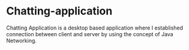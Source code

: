 # Chatting-application
Chatting Application is a desktop based application where I established connection between client and server by using the concept of Java Networking.
